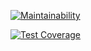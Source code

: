 [![Maintainability](https://api.codeclimate.com/v1/badges/dc0b0462c48e25babfe8/maintainability)](https://codeclimate.com/github/Nerldy/LUMDB/maintainability)

[![Test Coverage](https://api.codeclimate.com/v1/badges/dc0b0462c48e25babfe8/test_coverage)](https://codeclimate.com/github/Nerldy/LUMDB/test_coverage)

